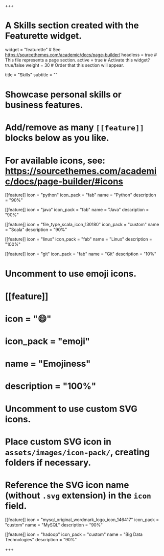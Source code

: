+++
# A Skills section created with the Featurette widget.
widget = "featurette"  # See https://sourcethemes.com/academic/docs/page-builder/
headless = true  # This file represents a page section.
active = true  # Activate this widget? true/false
weight = 30  # Order that this section will appear.

title = "Skills"
subtitle = ""

# Showcase personal skills or business features.
# 
# Add/remove as many `[[feature]]` blocks below as you like.
# 
# For available icons, see: https://sourcethemes.com/academic/docs/page-builder/#icons

[[feature]]
  icon = "python"
  icon_pack = "fab"
  name = "Python"
  description = "90%"

[[feature]]
  icon = "java"
  icon_pack = "fab"
  name = "Java"
  description = "90%"
 
[[feature]]
  icon = "file_type_scala_icon_130180"
  icon_pack = "custom"
  name = "Scala"
  description = "90%"
  
[[feature]]
  icon = "linux"
  icon_pack = "fab"
  name = "Linux"
  description = "100%"  
  
[[feature]]
  icon = "git"
  icon_pack = "fab"
  name = "Git"
  description = "10%"

# Uncomment to use emoji icons.
# [[feature]]
#  icon = ":smile:"
#  icon_pack = "emoji"
#  name = "Emojiness"
#  description = "100%"  

# Uncomment to use custom SVG icons.
# Place custom SVG icon in `assets/images/icon-pack/`, creating folders if necessary.
# Reference the SVG icon name (without `.svg` extension) in the `icon` field.
[[feature]]
  icon = "mysql_original_wordmark_logo_icon_146417"
  icon_pack = "custom"
  name = "MySQL"
  description = "90%"
  
[[feature]]
  icon = "hadoop"
  icon_pack = "custom"
  name = "Big Data Technologies"
  description = "90%"



+++
